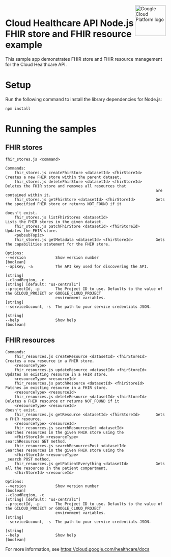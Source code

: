 <img src="https://avatars2.githubusercontent.com/u/2810941?v=3&s=96" alt="Google Cloud Platform logo" title="Google Cloud Platform" align="right" height="96" width="96"/>

# Cloud Healthcare API Node.js FHIR store and FHIR resource example

This sample app demonstrates FHIR store and FHIR resource management for the Cloud Healthcare API.

# Setup

Run the following command to install the library dependencies for Node.js:

    npm install

# Running the samples

## FHIR stores

    fhir_stores.js <command>

    Commands:
        fhir_stores.js createFhirStore <datasetId> <fhirStoreId>      Creates a new FHIR store within the parent dataset.
        fhir_stores.js deleteFhirStore <datasetId> <fhirStoreId>      Deletes the FHIR store and removes all resources that
                                                                      are contained within it.
        fhir_stores.js getFhirStore <datasetId> <fhirStoreId>         Gets the specified FHIR store or returns NOT_FOUND if it
                                                                      doesn't exist.
        fhir_stores.js listFhirStores <datasetId>                     Lists the FHIR stores in the given dataset.
        fhir_stores.js patchFhirStore <datasetId> <fhirStoreId>       Updates the FHIR store.
        <pubsubTopic>
        fhir_stores.js getMetadata <datasetId> <fhirStoreId>          Gets the capabilities statement for the FHIR store.

    Options:
    --version             Show version number                                                                    [boolean]
    --apiKey, -a          The API key used for discovering the API.
                                                                                                                  [string]
    --cloudRegion, -c                                                                    [string] [default: "us-central1"]
    --projectId, -p       The Project ID to use. Defaults to the value of the GCLOUD_PROJECT or GOOGLE_CLOUD_PROJECT
                          environment variables.                                                                  [string]
    --serviceAccount, -s  The path to your service credentials JSON.
                                                                                                                  [string]
    --help                Show help                                                                              [boolean]


## FHIR resources

    Commands:
        fhir_resources.js createResource <datasetId> <fhirStoreId>    Creates a new resource in a FHIR store.
        <resourceType>
        fhir_resources.js updateResource <datasetId> <fhirStoreId>    Updates an existing resource in a FHIR store.
        <resourceType> <resourceId>
        fhir_resources.js patchResource <datasetId> <fhirStoreId>     Patches an existing resource in a FHIR store.
        <resourceType> <resourceId>
        fhir_resources.js deleteResource <datasetId> <fhirStoreId>    Deletes a FHIR resource or returns NOT_FOUND if it
        <resourceType> <resourceId>                                   doesn't exist.
        fhir_resources.js getResource <datasetId> <fhirStoreId>       Gets a FHIR resource.
        <resourceType> <resourceId>
        fhir_resources.js searchResourcesGet <datasetId>              Searches resources in the given FHIR store using the
        <fhirStoreId> <resourceType>                                  searchResources GET method.
        fhir_resources.js searchResourcesPost <datasetId>             Searches resources in the given FHIR store using the
        <fhirStoreId> <resourceType>                                  _search POST method.
        fhir_resources.js getPatientEverything <datasetId>            Gets all the resources in the patient compartment.
        <fhirStoreId> <resourceId>

    Options:
    --version             Show version number                                                                    [boolean]
    --cloudRegion, -c                                                                    [string] [default: "us-central1"]
    --projectId, -p       The Project ID to use. Defaults to the value of the GCLOUD_PROJECT or GOOGLE_CLOUD_PROJECT
                          environment variables.                                                                  [string]
    --serviceAccount, -s  The path to your service credentials JSON.
                                                                                                                  [string]
    --help                Show help                                                                              [boolean]

For more information, see https://cloud.google.com/healthcare/docs
